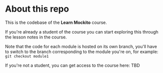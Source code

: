 # About this repo

This is the codebase of the **Learn Mockito** course.

If you're already a student of the course you can start exploring this through the lesson notes in the course.

Note that the code for each module is hosted on its own branch, you'll have to switch to the branch corresponding to the module you're on, for example:  `git checkout module1`

If you're not a student, you can get access to the course here: TBD
